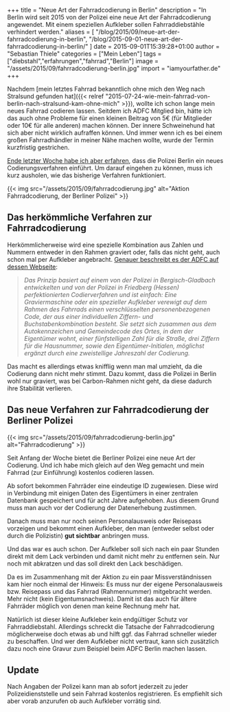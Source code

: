 +++
title = "Neue Art der Fahrradcodierung in Berlin"
description = "In Berlin wird seit 2015 von der Polizei eine neue Art der Fahrradcodierung angewendet. Mit einem speziellen Aufkleber sollen Fahrraddiebstähle verhindert werden."
aliases = [
  "/blog/2015/09/neue-art-der-fahrradcodierung-in-berlin",
  "/blog/2015-09-01-neue-art-der-fahrradcodierung-in-berlin/"
  ]
date = 2015-09-01T15:39:28+01:00
author = "Sebastian Thiele"
categories = ["Mein Leben"]
tags = ["diebstahl","erfahrungen","fahrrad","Berlin"]
image = "/assets/2015/09/fahrradcodierung-berlin.jpg"
import = "iamyourfather.de"
+++

Nachdem [mein letztes Fahrrad bekanntlich ohne mich den Weg nach Stralsund gefunden hat]({{< relref "2015-07-24-wie-mein-fahrrad-von-berlin-nach-stralsund-kam-ohne-mich" >}}), wollte ich schon lange mein neues Fahrrad codieren lassen. Seitdem ich ADFC Mitglied bin, hätte ich das auch ohne Probleme für einen kleinen Beitrag von 5€ (für Mitglieder oder 10€ für alle anderen) machen können. Der innere Schweinehund hat sich aber nicht wirklich aufraffen können. Und immer wenn ich es bei einem großen Fahrradhändler in meiner Nähe machen wollte, wurde der Termin kurzfristig gestrichen.

[Ende letzter Woche habe ich aber erfahren](https://www.berlin.de/polizei/polizeimeldungen/pressemitteilung.358919.php), dass die Polizei Berlin ein neues Codierungsverfahren einführt.
Um darauf eingehen zu können, muss ich kurz ausholen, wie das bisherige Verfahren funktioniert.

{{< img src="/assets/2015/09/fahrradcodierung.jpg" alt="Aktion Fahrradcodierung, der Berliner Polizei" >}}

## Das herkömmliche Verfahren zur Fahrradcodierung

Herkömmlicherweise wird eine spezielle Kombination aus Zahlen und Nummern entweder in den Rahmen graviert oder, falls das nicht geht, auch schon mal per Aufkleber angebracht. [Genauer beschreibt es der ADFC auf dessen Webseite](https://www.adfc.de/im-alltag/#diebstahlvermeidung/!70):

> *Das Prinzip basiert auf einem von der Polizei in Bergisch-Gladbach entwickelten und von der Polizei in Friedberg (Hessen) perfektionierten Codierverfahren und ist einfach: Eine Graviermaschine oder ein spezieller Aufkleber verewigt auf dem Rahmen des Fahrrads einen verschlüsselten personenbezogenen Code, der aus einer individuellen Ziffern- und Buchstabenkombination besteht. Sie setzt sich zusammen aus dem Autokennzeichen und Gemeindecode des Ortes, in dem der Eigentümer wohnt, einer fünfstelligen Zahl für die Straße, drei Ziffern für die Hausnummer, sowie den Eigentümer-Initialen, möglichst ergänzt durch eine zweistellige Jahreszahl der Codierung.*

Das macht es allerdings etwas knifflig wenn man mal umzieht, da die Codierung dann nicht mehr stimmt.
Dazu kommt, dass die Polizei in Berlin wohl nur graviert, was bei Carbon-Rahmen nicht geht, da diese dadurch ihre Stabilität verlieren.

## Das neue Verfahren zur Fahrradcodierung der Berliner Polizei

{{< img src="/assets/2015/09/fahrradcodierung-berlin.jpg" alt="Fahrradcodierung" >}}

Seit Anfang der Woche bietet die Berliner Polizei eine neue Art der Codierung. Und ich habe mich gleich auf den Weg gemacht und mein Fahrrad (zur Einführung) kostenlos codieren lassen.

Ab sofort bekommen Fahrräder eine eindeutige ID zugewiesen. Diese wird in Verbindung mit einigen Daten des Eigentümers in einer zentralen Datenbank gespeichert und für acht Jahre aufgehoben. Aus diesem Grund muss man auch vor der Codierung der Datenerhebung zustimmen.

Danach muss man nur noch seinen Personalausweis oder Reisepass vorzeigen und bekommt einen Aufkleber, den man (entweder selbst oder durch die Polizistin) **gut sichtbar** anbringen muss.

Und das war es auch schon. Der Aufkleber soll sich nach ein paar Stunden direkt mit dem Lack verbinden und damit nicht mehr zu entfernen sein. Nur noch mit abkratzen und das soll direkt den Lack beschädigen.

Da es im Zusammenhang mit der Aktion zu ein paar Missverständnissen kam hier noch einmal der Hinweis:
Es muss nur der eigene Personalausweis bzw. Reisepass und das Fahrrad (Rahmennummer) mitgebracht werden. Mehr nicht (kein Eigentumsnachweis). Damit ist das auch für ältere Fahrräder möglich von denen man keine Rechnung mehr hat.

Natürlich ist dieser kleine Aufkleber kein endgültiger Schutz vor Fahrraddiebstahl. Allerdings schreckt die Tatsache der Fahrradcodierung möglicherweise doch etwas ab und hilft ggf. das Fahrrad schneller wieder zu beschaffen. Und wer dem Aufkleber nicht vertraut, kann sich zusätzlich dazu noch eine Gravur zum Beispiel beim ADFC Berlin machen lassen.

## Update
Nach Angaben der Polizei kann man ab sofort jederzeit zu jeder Polizeidienststelle und sein Fahrrad kostenlos registrieren. Es empfiehlt sich aber vorab anzurufen ob auch Aufkleber vorrätig sind.
